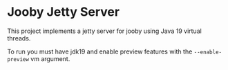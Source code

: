 # Jooby Jetty Server

This project implements a jetty server for jooby
using Java 19 virtual threads.

To run you must have jdk19 and enable preview features
with the `--enable-preview` vm argument.
